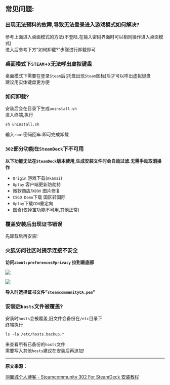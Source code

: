 ## 常见问题:

### 出现无法预料的故障,导致无法登录进入游戏模式如何解决?

参考上面进入桌面模式的方法(不登陆,在输入密码界面时可以相同操作进入桌面模式)  
进入后参考下方”如何卸载?”步骤进行卸载即可

### 桌面模式下`STEAM`+`X`无法呼出虚拟键盘

桌面模式下需要在登录`Steam`后(托盘出现`Steam`图标)后才可以呼出虚拟键盘  
建议用实体键盘更方便

### 如何卸载?

安装后会在目录下生成`uninstall.sh`  
进入终端,执行  

```shell
sh uninstall.sh  
```

输入`root`密码回车.即可完成卸载

### `302`部分功能在`SteamDeck`下不可用

**以下功能无法在`SteamDeck`版本使用,生成安装文件时会自动过滤.无需手动取消操作**

- `Origin` 游戏下载(`Akamai`)  
- `Uplay` 客户端更新防劫持  
- 微软商店/`XBOX` 图片修复  
- `CSGO Demo`下载 国区转国际  
- `Uplay`下载`CDN`重定向  
- 图奇(仅掉宝功能不可用,其他正常)

### 覆盖安装后出现证书错误

先卸载后再安装!

### 火狐访问社区时提示连接不安全

**访问`about:preferences#privacy` 拉到最底部**

![](.images/image-22.png)

![](.images/image-23.png)

**导入时选择证书文件”`steamcommunityCA.pem`”**

### 安装后`hosts`文件被覆盖?

安装时`hosts`会被覆盖,旧文件会备份在`/etc`目录下  
终端执行  

```shell
ls -la /etc/hosts.backup.*  
```

来查看所有已备份的`hosts`文件  
需要写入其他`hosts`建议在安装后再追加!

------

**原文来源：**

[羽翼城个人博客 - Steamcommunity 302 For SteamDeck 安装教程](https://www.dogfight360.com/blog/10327/)
